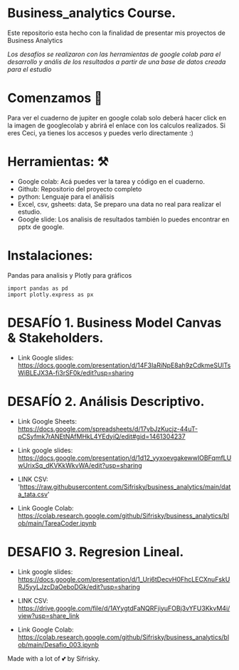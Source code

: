 # Business_analytics Course. 
Este repositorio esta hecho con la finalidad de presentar mis proyectos de Business Analytics


_Los desafíos se realizaron con las herramientas de google colab para el desarrollo y anális de los resultados a partir de una base de datos creada para el estudio_


# Comenzamos 🚀

Para ver el cuaderno de jupiter en google colab solo deberá hacer click en la imagen de googlecolab y abrirá el enlace con los calculos realizados.
Si eres Ceci, ya tienes los accesos y puedes verlo directamente :)

# Herramientas: ⚒️

- Google colab:  Acá puedes ver la tarea y código en el cuaderno.
- Github: Repositorio del proyecto completo
- python: Lenguaje para el análisis
- Excel, csv, gsheets: data, Se preparo una data no real para realizar el estudio.
- Google slide: Los analisis de resultados también lo puedes encontrar en pptx de google.

# Instalaciones:

Pandas para analisis y Plotly para gráficos
```
import pandas as pd
import plotly.express as px
```

# DESAFÍO 1. Business Model Canvas & Stakeholders.

- Link Google slides: https://docs.google.com/presentation/d/14F3IaRiNpE8ah9zCdkmeSUlTsWiBLEJX3A-fi3rSF0k/edit?usp=sharing

# DESAFÍO 2. Análisis Descriptivo.

- Link Google Sheets: https://docs.google.com/spreadsheets/d/17vbJzKucjz-44uT-pCSyfmk7rANEtNAfMHkL4YEdyiQ/edit#gid=1461304237

- Link google slides: https://docs.google.com/presentation/d/1d12_yyxoevgakewwIOBFqmfLUwUrixSq_dKVKkWkvWA/edit?usp=sharing

- LINK CSV: 'https://raw.githubusercontent.com/Sifrisky/business_analytics/main/data_tata.csv'

- Link Google Colab: https://colab.research.google.com/github/Sifrisky/business_analytics/blob/main/TareaCoder.ipynb


# DESAFIO 3. Regresion Lineal.

- Link google slides: https://docs.google.com/presentation/d/1_Uri6tDecvH0FhcLECXnuFskURJ5yyLJzcDaOeboDGk/edit?usp=sharing

- LINK CSV: https://drive.google.com/file/d/1AYygtdFaNQRFjiyuFOBj3vYFU3KkvM4i/view?usp=share_link

- Link Google Colab: https://colab.research.google.com/github/Sifrisky/business_analytics/blob/main/Desafio_003.ipynb

Made with a lot of 💕 by Sifrisky.
